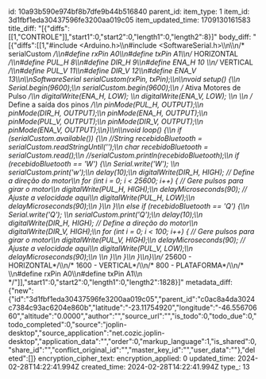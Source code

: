id: 10a93b590e974bf8b7dfe9b44b516840
parent_id: 
item_type: 1
item_id: 3d1fbf1eda30437596fe3200aa019c05
item_updated_time: 1709130161583
title_diff: "[{\"diffs\":[[1,\"CONTROLE\"]],\"start1\":0,\"start2\":0,\"length1\":0,\"length2\":8}]"
body_diff: "[{\"diffs\":[[1,\"#include <Arduino.h>\\\n#include <SoftwareSerial.h>\\\n\\\n/* serialCustom */\\\n#define rxPin A0\\\n#define txPin A1\\\n/* HORIZONTAL */\\\n#define PUL_H 8\\\n#define DIR_H 9\\\n#define ENA_H 10 \\\n/* VERTICAL */\\\n#define PUL_V 11\\\n#define DIR_V 12\\\n#define ENA_V 13\\\n\\\nSoftwareSerial serialCustom(rxPin, txPin);\\\n\\\nvoid setup() {\\\n  Serial.begin(9600);\\\n  serialCustom.begin(9600);\\\n  /* Ativa Motores de Pulso */\\\n  digitalWrite(ENA_H, LOW); \\\n  digitalWrite(ENA_V, LOW); \\\n  \\\n  /* Define a saída dos pinos */\\\n  pinMode(PUL_H, OUTPUT);\\\n  pinMode(DIR_H, OUTPUT);\\\n  pinMode(ENA_H, OUTPUT);\\\n  pinMode(PUL_V, OUTPUT);\\\n  pinMode(DIR_V, OUTPUT);\\\n  pinMode(ENA_V, OUTPUT);\\\n}\\\n\\\nvoid loop() {\\\n  if (serialCustom.available()) {\\\n    //String recebidoBluetooth = serialCustom.readStringUntil('');\\\n    char recebidoBluetooth = serialCustom.read();\\\n    //serialCustom.println(recebidoBluetooth);\\\n    if (recebidoBluetooth == 'W') {\\\n      Serial.write('W'); \\\n      serialCustom.print('w');\\\n      delay(10);\\\n      digitalWrite(DIR_H, HIGH); // Define a direção do motor\\\n      for (int i = 0; i < 25600; i++) { // Gere pulsos para girar o motor\\\n        digitalWrite(PUL_H, HIGH);\\\n        delayMicroseconds(90); // Ajuste a velocidade aqui\\\n        digitalWrite(PUL_H, LOW);\\\n        delayMicroseconds(90);\\\n    }\\\n  }\\\n  else if (recebidoBluetooth == 'Q') {\\\n      Serial.write('Q'); \\\n      serialCustom.print('Q');\\\n      delay(10);\\\n      digitalWrite(DIR_H, HIGH); // Define a direção do motor\\\n      digitalWrite(DIR_V, HIGH);\\\n      for (int i = 0; i < 100; i++) { // Gere pulsos para girar o motor\\\n        digitalWrite(PUL_V, HIGH);\\\n        delayMicroseconds(90); // Ajuste a velocidade aqui\\\n        digitalWrite(PUL_V, LOW);\\\n        delayMicroseconds(90);\\\n        \\\n    }\\\n  }\\\n }\\\n}\\\n/* 25600 - HORIZONTAL*/\\\n/* 1600 - VERTICAL*/\\\n/* 800 - PLATAFORMA*/\\\n/* \\\n#define rxPin A0\\\n#define txPin A1\\\n */\"]],\"start1\":0,\"start2\":0,\"length1\":0,\"length2\":1828}]"
metadata_diff: {"new":{"id":"3d1fbf1eda30437596fe3200aa019c05","parent_id":"c0ac8a4da3024c7384c93ac6204e860b","latitude":"-23.11754920","longitude":"-46.55670660","altitude":"0.0000","author":"","source_url":"","is_todo":0,"todo_due":0,"todo_completed":0,"source":"joplin-desktop","source_application":"net.cozic.joplin-desktop","application_data":"","order":0,"markup_language":1,"is_shared":0,"share_id":"","conflict_original_id":"","master_key_id":"","user_data":""},"deleted":[]}
encryption_cipher_text: 
encryption_applied: 0
updated_time: 2024-02-28T14:22:41.994Z
created_time: 2024-02-28T14:22:41.994Z
type_: 13
